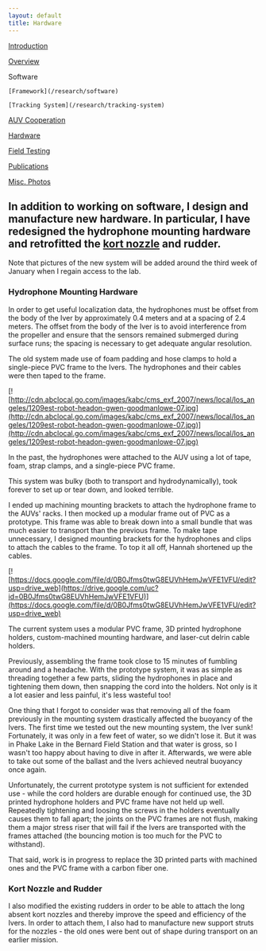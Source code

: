 ```yaml
---
layout: default
title: Hardware
---
```


[Introduction](/research)

[Overview](/research/overview)

Software 

    [Framework](/research/software)  

    [Tracking System](/research/tracking-system)  

   [AUV Cooperation](/research/auv-cooperation)  

[Hardware](/research/hardware)

[Field Testing](/research/field-testing)

[Publications](/research/publications)

[Misc. Photos](/research/misc)

## In addition to working on software, I design and manufacture new hardware. In particular, I have redesigned the hydrophone mounting hardware and retrofitted the [kort nozzle](http://en.wikipedia.org/wiki/Ducted_propeller) and rudder. 

Note that pictures of the new system will be added around the third week of January when I regain access to the lab. 

### Hydrophone Mounting Hardware

In order to get useful localization data, the hydrophones must be offset from the body of the Iver by approximately 0.4 meters and at a spacing of 2.4 meters. The offset from the body of the Iver is to avoid interference from the propeller and ensure that the sensors remained submerged during surface runs; the spacing is necessary to get adequate angular resolution. 

The old system made use of foam padding and hose clamps to hold a single-piece PVC frame to the Ivers. The hydrophones and their cables were then taped to the frame. 

[![http://cdn.abclocal.go.com/images/kabc/cms_exf_2007/news/local/los_angeles/1209est-robot-headon-gwen-goodmanlowe-07.jpg](http://cdn.abclocal.go.com/images/kabc/cms_exf_2007/news/local/los_angeles/1209est-robot-headon-gwen-goodmanlowe-07.jpg)](http://cdn.abclocal.go.com/images/kabc/cms_exf_2007/news/local/los_angeles/1209est-robot-headon-gwen-goodmanlowe-07.jpg)

In the past, the hydrophones were attached to the AUV using a lot of tape, foam, strap clamps, and a single-piece PVC frame. 

This system was bulky (both to transport and hydrodynamically), took forever to set up or tear down, and looked terrible. 

I ended up machining mounting brackets to attach the hydrophone frame to the AUVs' racks. I then mocked up a modular frame out of PVC as a prototype. This frame was able to break down into a small bundle that was much easier to transport than the previous frame. To make tape unnecessary, I designed mounting brackets for the hydrophones and clips to attach the cables to the frame. To top it all off, Hannah shortened up the cables. 

[![https://docs.google.com/file/d/0B0Jfms0twG8EUVhHemJwVFE1VFU/edit?usp=drive_web](https://drive.google.com/uc?id=0B0Jfms0twG8EUVhHemJwVFE1VFU)](https://docs.google.com/file/d/0B0Jfms0twG8EUVhHemJwVFE1VFU/edit?usp=drive_web)

The current system uses a modular PVC frame, 3D printed hydrophone holders, custom-machined mounting hardware, and laser-cut delrin cable holders. 

Previously, assembling the frame took close to 15 minutes of fumbling around and a headache. With the prototype system, it was as simple as threading together a few parts, sliding the hydrophones in place and tightening them down, then snapping the cord into the holders. Not only is it a lot easier and less painful, it's less wasteful too! 

One thing that I forgot to consider was that removing all of the foam previously in the mounting system drastically affected the buoyancy of the Ivers. The first time we tested out the new mounting system, the Iver sunk! Fortunately, it was only in a few feet of water, so we didn't lose it. But it was in Phake Lake in the Bernard Field Station and that water is gross, so I wasn't too happy about having to dive in after it. Afterwards, we were able to take out some of the ballast and the Ivers achieved neutral buoyancy once again. 

Unfortunately, the current prototype system is not sufficient for extended use - while the cord holders are durable enough for continued use, the 3D printed hydrophone holders and PVC frame have not held up well. Repeatedly tightening and loosing the screws in the holders eventually causes them to fall apart; the joints on the PVC frames are not flush, making them a major stress riser that will fail if the Ivers are transported with the frames attached (the bouncing motion is too much for the PVC to withstand). 

That said, work is in progress to replace the 3D printed parts with machined ones and the PVC frame with a carbon fiber one. 

### Kort Nozzle and Rudder

I also modified the existing rudders in order to be able to attach the long absent kort nozzles and thereby improve the speed and efficiency of the Ivers. In order to attach them, I also had to manufacture new support struts for the nozzles - the old ones were bent out of shape during transport on an earlier mission. 
